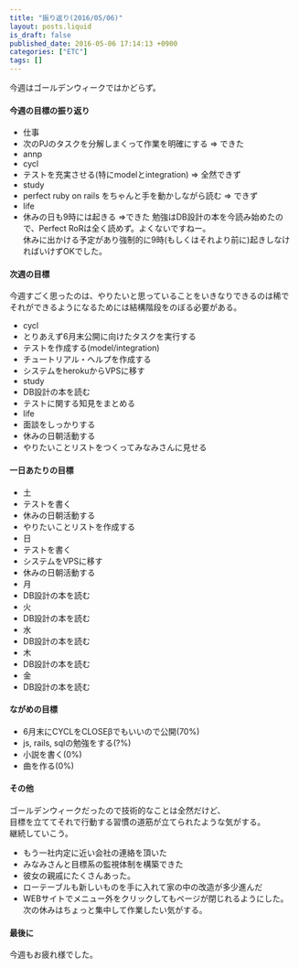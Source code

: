 ```yaml
---
title: "振り返り(2016/05/06)"
layout: posts.liquid
is_draft: false
published_date: 2016-05-06 17:14:13 +0900
categories: ["ETC"]
tags: []
---
```


今週はゴールデンウィークではかどらず。

#### 今週の目標の振り返り
- 仕事
- 次のPJのタスクを分解しまくって作業を明確にする =\> できた
- annp
- cycl
- テストを充実させる(特にmodelとintegration) =\> 全然できず
- study
- perfect ruby on rails をちゃんと手を動かしながら読む =\> できず
- life
- 休みの日も9時には起きる =\>できた
勉強はDB設計の本を今読み始めたので、Perfect RoRは全く読めず。よくないですねー。  
休みに出かける予定があり強制的に9時(もしくはそれより前に)起きしなければいけずOKでした。

#### 次週の目標
今週すごく思ったのは、やりたいと思っていることをいきなりできるのは稀で  
それができるようになるためには結構階段をのぼる必要がある。

- cycl
- とりあえず6月末公開に向けたタスクを実行する
- テストを作成する(model/integration)
- チュートリアル・ヘルプを作成する
- システムをherokuからVPSに移す
- study
- DB設計の本を読む
- テストに関する知見をまとめる
- life
- 面談をしっかりする
- 休みの日朝活動する
- やりたいことリストをつくってみなみさんに見せる
#### 一日あたりの目標
- 土
- テストを書く
- 休みの日朝活動する
- やりたいことリストを作成する
- 日
- テストを書く
- システムをVPSに移す
- 休みの日朝活動する
- 月
- DB設計の本を読む
- 火
- DB設計の本を読む
- 水
- DB設計の本を読む
- 木
- DB設計の本を読む
- 金
- DB設計の本を読む
#### ながめの目標
- 6月末にCYCLをCLOSEβでもいいので公開(70%)
- js, rails, sqlの勉強をする(?%)
- 小説を書く(0%)
- 曲を作る(0%)
#### その他
ゴールデンウィークだったので技術的なことは全然だけど、  
目標を立ててそれで行動する習慣の道筋が立てられたような気がする。  
継続していこう。

- もう一社内定に近い会社の連絡を頂いた
- みなみさんと目標系の監視体制を構築できた
- 彼女の親戚にたくさんあった。
- ローテーブルも新しいものを手に入れて家の中の改造が多少進んだ
- WEBサイトでメニュー外をクリックしてもページが閉じれるようにした。
次の休みはちょっと集中して作業したい気がする。

#### 最後に
今週もお疲れ様でした。


